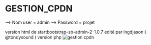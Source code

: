 # GESTION_CPDN
-->     Nom user = admin
-->     Password = projet

version html de startbootstrap-sb-admin-2-1.0.7 edité par ingdjason ( @tondysound ) version php
<img src="PHP-SCHOOL.gif" alt="gestion cpdn" />
